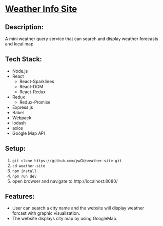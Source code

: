 # [Weather Info Site](https://weather-site-yw.herokuapp.com)

## Description:
A mini weather query service that can search and display weather forecasts and local map.

## Tech Stack:
- Node.js
- React
  - React-Sparklines
  - React-DOM
  - React-Redux
- Redux
  - Redux-Promise
- Express.js
- Babel
- Webpack
- lodash
- axios
- Google Map API

## Setup:
1. `git clone https://github.com/ywCN/weather-site.git`
2. `cd weather-site`
3. `npm install`
4. `npm run dev`
5. open browser and navigate to http://localhost:8080/

## Features:
- User can search a city name and the website will display weather forcast with graphic visualization.
- The website displays city map by using GoogleMap.